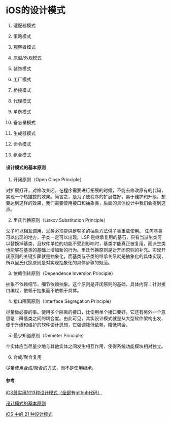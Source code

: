 #  iOS的设计模式

1. 适配器模式

2. 策略模式

3. 观察者模式

4. 原型/外观模式

5. 装饰模式

6. 工厂模式

7. 桥接模式

8. 代理模式

9. 单例模式

10. 备忘录模式

11. 生成器模式

12. 命令模式

13. 组合模式

#### 设计模式的基本原则
1. 开闭原则（Open Close Principle）

对扩展打开，对修改关闭。在程序需要进行拓展的时候，不能去修改原有的代码，实现一个热插拔的效果。简言之，是为了使程序的扩展性好，易于维护和升级。想要达到这样的效果，我们需要使用接口和抽象类，后面的具体设计中我们会提到这点。

2. 里氏代换原则（Liskov Substitution Principle）

父子可以相互调用，父类必须提供足够多的抽象方法供子类重载使用。 任何基类可以出现的地方，子类一定可以出现。LSP 是继承复用的基石，只有当派生类可以替换掉基类，且软件单位的功能不受到影响时，基类才能真正被复用，而派生类也能够在基类的基础上增加新的行为。里氏代换原则是对开闭原则的补充。实现开闭原则的关键步骤就是抽象化，而基类与子类的继承关系就是抽象化的具体实现，所以里氏代换原则是对实现抽象化的具体步骤的规范。

3. 依赖倒转原则（Dependence Inversion Principle）

抽象不依赖细节，细节依赖抽象。这个原则是开闭原则的基础，具体内容：针对接口编程，依赖于抽象而不依赖于具体。

4. 接口隔离原则（Interface Segregation Principle）

尽量做必要的事。使用多个隔离的接口，比使用单个接口要好。它还有另外一个意思是：降低类之间的耦合度。由此可见，其实设计模式就是从大型软件架构出发、便于升级和维护的软件设计思想，它强调降低依赖，降低耦合。

5. 最少知道原则（Demeter Principle）

个实体应当尽量少地与其他实体之间发生相互作用，使得系统功能模块相对独立。

6. 合成/聚合复用

尽量使用合成/聚合的方式，而不是使用继承。


#### 参考
[iOS最实用的13种设计模式（全部有github代码）](https://www.jianshu.com/p/9c4a219e9cf9)

[设计模式的基本原则](https://www.jianshu.com/p/a65c23b1de00)

[iOS 中的 21 种设计模式](https://www.jianshu.com/p/6b302c7fe987)
